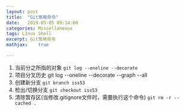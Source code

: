 ```yaml
---
layout: post
title:  "Git常用命令"
date:   2019-05-05 09:14:00
categories: Miscellaneous
tags: LInux Shell
excerpt: Git常用命令
mathjax:	true

---
```

1. 当前分之所指的对象
`git log --oneline --decorate`
2. 项目分叉历史
git log --oneline --decorate --graph --all
3. 创建新分支
`git branch iss53`
4. 检出/切换分支
`git checkout iss53`
5. 清除暂存区(当修改.gitignore文件时，需要执行这个命令)
`git rm -r --cached .`
